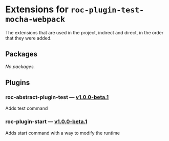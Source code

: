 # Extensions for `roc-plugin-test-mocha-webpack`

The extensions that are used in the project, indirect and direct, in the order that they were added.

## Packages
_No packages._

## Plugins
### roc-abstract-plugin-test — [v1.0.0-beta.1](https://www.npmjs.com/package/roc-abstract-plugin-test)
Adds test command

### roc-plugin-start — [v1.0.0-beta.1](https://www.npmjs.com/package/roc-plugin-start)
Adds start command with a way to modify the runtime
